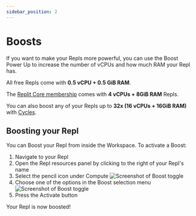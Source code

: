 ```yaml
---
sidebar_position: 2
---
```


# Boosts

If you want to make your Repls more powerful, you can use the Boost Power Up to increase the number of vCPUs and how much RAM your Repl has.

All free Repls come with **0.5 vCPU + 0.5 GiB RAM**.

The [Replit Core membership](https://replit.com/site/pricing) comes with **4 vCPUs + 8GiB RAM** Repls. 

You can also boost any of your Repls up to **32x (16 vCPUs + 16GiB RAM)** with [Cycles](/cycles/about-cycles).

## Boosting your Repl

You can Boost your Repl from inside the Workspace. To activate a Boost:

1. Navigate to your Repl
2. Open the Repl resources panel by clicking to the right of your Repl's name
3. Select the pencil icon under Compute
   ![Screenshot of Boost toggle](https://docimg.replit.com/images/power-ups/boost-pencil.png)
4. Choose one of the options in the Boost selection menu
   ![Screenshot of Boost toggle](https://docimg.replit.com/images/power-ups/activate-boost.png)
5. Press the Activate button

Your Repl is now boosted!
